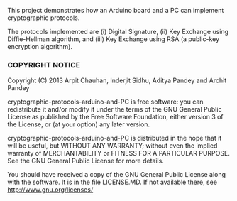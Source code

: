 This project demonstrates how an Arduino board and a PC can implement cryptographic protocols.

The protocols implemented are (i) Digital Signature, (ii) Key Exchange using Diffie-Hellman algorithm, and (iii) Key Exchange using RSA (a public-key encryption algorithm).

### COPYRIGHT NOTICE

Copyright (C) 2013 Arpit Chauhan, Inderjit Sidhu, Aditya Pandey and Archit Pandey

cryptographic-protocols-arduino-and-PC is free software: you can redistribute it and/or modify
it under the terms of the GNU General Public License as published by
the Free Software Foundation, either version 3 of the License, or
(at your option) any later version.

cryptographic-protocols-arduino-and-PC is distributed in the hope that it will be useful,
but WITHOUT ANY WARRANTY; without even the implied warranty of
MERCHANTABILITY or FITNESS FOR A PARTICULAR PURPOSE.  See the
GNU General Public License for more details.

You should have received a copy of the GNU General Public License
along with the software. It is in the file LICENSE.MD.
If not available there, see <http://www.gnu.org/licenses/>
